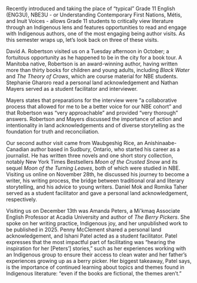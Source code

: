 Recently introduced and taking the place of “typical” Grade 11 English (ENG3U), NBE3U - or Understanding Contemporary First Nations, Métis, and Inuit Voices - allows Grade 11 students to critically view literature through an Indigenous lens and features opportunities to read and engage with Indigenous authors, one of the most engaging being author visits. As this semester wraps up, let’s look back on three of these visits.  
  
  
David A. Robertson visited us on a Tuesday afternoon in October; a fortuitous opportunity as he happened to be in the city for a book tour. A Manitoba native, Robertson is an award-winning author, having written more than thirty books for children and young adults, including *Black Water* and *The Theory of Crows*, which are course material for NBE students.  Stephanie Gharoro read a personal land acknowledgement and Nathan Mayers served as a student facilitator and interviewer.  
  
  
Mayers states that preparations for the interview were “a collaborative process that allowed for me to be a better voice for our NBE cohort” and that Robertson was “very approachable” and provided “very thorough” answers. Robertson and Mayers discussed the importance of action and intentionality in land acknowledgements and of diverse storytelling as the foundation for truth and reconciliation.  
  
  
Our second author visit came from Waubgeshig Rice, an Anishinaabe-Canadian author based in Sudbury, Ontario, who started his career as a journalist. He has written three novels and one short story collection, notably New York Times Bestsellers *Moon of the Crusted Snow* and its sequel *Moon of the Turning Leaves*, both of which were studied in NBE. Visiting us online on November 28th, he discussed his journey to become a writer, his writing process, the bridge between traditional oral and literary storytelling, and his advice to young writers. Daniel Mok and Romika Taher served as a student facilitator and gave a personal land acknowledgement, respectively.  
  
  
Visiting us on December 13th was Amanda Peters, a Mi'kmaq Associate English Professor at Acadia University and author of *The Berry Pickers*. She spoke on her writing practice, Indigenous joy, and her unpublished work to be published in 2025. Penny McClement shared a personal land acknowledgement, and Ishani Patel acted as a student facilitator. Patel expresses that the most impactful part of facilitating was “hearing the inspiration for her [Peters’] stories,” such as her experiences working with an Indigenous group to ensure their access to clean water and her father’s experiences growing up as a berry picker. Her biggest takeaway, Patel says, is the importance of continued learning about topics and themes found in Indigenous literature: “even if the books are fictional, the themes aren’t.” 
 

